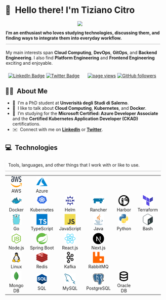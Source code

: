 <style>
  #header-container {
    display: flex;
    align-items: center;
    justify-content: center;
    flex-wrap: wrap;
  }

  #header {
    margin-right: 20px;
  }

  #description,
  #interests {
    max-width: 500px;
    text-align: left;
    margin-top: 10px;
  }

  #description {
    border-bottom: 1px solid #ddd;
    box-shadow: 0 2px 0px rgba(0, 0, 0, 0.1);
    padding-bottom: 10px;
  }

  #badges {
    display: flex;
    justify-content: space-between;
    margin: 10px
  }

  #badges span {
    display: flex;
  }

  #badges span a {
    margin-right: 5px;
  }

  #stats {
    align-items: center;
  }

  #tech-paragraph {
    border-bottom: 1px solid #ddd;
    box-shadow: 0 2px 2px rgba(0, 0, 0, 0.1);
    padding: 10px;
    max-width: 100%;
    margin: 0 auto;
  }
</style>

# :wave: &nbsp;Hello there! I'm Tiziano Citro

<div id="header-container">
  <div id="header">
    <img src="https://media.giphy.com/media/qgQUggAC3Pfv687qPC/giphy.gif" width="250" />
  </div>

  <div>
    <h4 id="description">
      I’m an enthusiast who loves studying technologies, discussing them, and finding ways to integrate them into everyday workflow.
    </h4>
    <p id="interests">
      My main interests span <b>Cloud Computing</b>, <b>DevOps</b>, <b>GitOps</b>, and <b>Backend Engineering</b>. I also find <b>Platform Engineering</b> and <b>Frontend Engineering</b> exciting and enjoyable.
    </p>
  </div>
</div>

<div id="badges">
  <span align="left">
    <a href="https://www.linkedin.com/in/tizianocitro">
      <img src="https://img.shields.io/badge/LinkedIn-blue?style=for-the-badge&logo=linkedin&logoColor=white" alt="LinkedIn Badge"/>
    </a>
    <a href="https://twitter.com/tizianocitro29">
      <img src="https://img.shields.io/badge/Twitter-blue?style=for-the-badge&logo=twitter&logoColor=white" alt="Twitter Badge"/>
    </a>
  </span>

  <span id="stats" align="left">
    <a href="https://github.com/tizianocitro/tizianocitro">
      <img src="https://komarev.com/ghpvc/?username=tizianocitro" alt="page views" />
    </a>
    <a href="https://github.com/tizianocitro?tab=followers">
      <img alt="GitHub followers" src="https://img.shields.io/github/followers/tizianocitro?color=green&logo=github">
    </a>
  </span>
</div>

## :man_technologist: &nbsp;About Me

- :office: &nbsp;I'm a PhD student at **Unverisità degli Studi di Salerno**.
- :speech_balloon: &nbsp;I like to talk about **Cloud Computing**, **Kubernetes**, and **Docker**.
- :notebook_with_decorative_cover: &nbsp;I’m studying for the **Microsoft Certified: Azure Developer Associate** and the **Certified Kubernetes Application Developer (CKAD)** certifications.
- :envelope: &nbsp;Connect with me on **[LinkedIn]** or **[Twitter]**.

## :computer: &nbsp;Technologies

<p id="tech-paragraph">
  Tools, languages, and other things that I work with or like to use.
</p>

<table id="tech-table" cellspacing="0" cellpadding="0" style="border: none;">
  <tr style="border: none;">
    <td align="center" width="96" style="border: none;">
      <a href="#tech-paragraph">
        <img src="./img/aws.svg" width="36" height="36" alt="AWS" />
      </a>
      <br>AWS
    </td>
    <td align="center" width="96" style="border: none;">
      <a href="#tech-paragraph">
        <img src="./img/azure.svg" width="36" height="36" alt="Azure" />
      </a>
      <br>Azure
    </td>
  </tr>

  <tr style="border: none;">
    <td align="center" width="96" style="border: none;"> 
      <a href="#tech-paragraph" >
        <img src="./img/docker.svg" width="36" height="36" alt="Docker" />
      </a>
      <br>Docker
    </td>
    <td align="center" width="96" style="border: none;">
      <a href="#tech-paragraph">
        <img src="https://raw.githubusercontent.com/cncf/artwork/master/projects/kubernetes/icon/color/kubernetes-icon-color.svg" width="36" height="36" alt="Kubernetes" />
      </a>
      <br>Kubernetes
    </td>
    <td align="center" width="96" style="border: none;">
      <a href="#tech-paragraph" >
        <img src="./img/helm.svg" width="36" height="36" alt="Helm" />
      </a>
      <br>Helm
    </td>
    <td align="center" width="96" style="border: none;">
      <a href="#tech-paragraph" >
        <img src="./img/rancher.svg" width="36" height="36" alt="Rancher" />
      </a>
      <br>Rancher
    </td>
    <td align="center" width="96" style="border: none;">
      <a href="#tech-paragraph" >
        <img src="./img/harbor.svg" width="36" height="36" alt="Harbor" />
      </a>
      <br>Harbor
    </td>
    <td align="center" width="96" style="border: none;">
      <a href="#tech-paragraph" >
        <img src="./img/terraform.svg" width="36" height="36" alt="Terraform" />
      </a>
      <br>Terraform
    </td>
  </tr>

  <tr style="border: none;">
    <td align="center" width="96" style="border: none;">
      <a href="#tech-paragraph">
        <img src="./img/go.svg" width="36" height="36" alt="Golang" />
      </a>
      <br>Go
    </td>
    <td align="center" width="96" style="border: none;">
      <a href="#tech-paragraph">
        <img src="./img/typescript.svg" width="36" height="36" alt="TypeScript" />
      </a>
      <br>TypeScript
    </td>
    <td align="center" width="96" style="border: none;">
      <a href="#tech-paragraph">
        <img src="./img/javascript.svg" width="36" height="36" alt="JavaScript" />
      </a>
      <br>JavaScript
    </td>
    <td align="center" width="96" style="border: none;">
      <a href="#tech-paragraph">
        <img src="./img/java.svg" width="36" height="36" alt="Java" />
      </a>
      <br>Java
    </td>
    <td align="center" width="96" style="border: none;">
      <a href="#tech-paragraph">
        <img src="./img/python.svg" width="36" height="36" alt="Python" />
      </a>
      <br>Python
    </td>
    <td align="center" width="96" style="border: none;">
      <a href="#tech-paragraph">
        <img src="./img/bash.svg" width="36" height="36" alt="Bash" />
      </a>
      <br>Bash
    </td>
  </tr>

  <tr style="border: none;">
    <td align="center" width="96" style="border: none;">
      <a href="#tech-paragraph">
        <img src="./img/nodejs.svg" width="36" height="36" alt="Node.js" />
      </a>
      <br>Node.js
    </td>
    <td align="center" width="96" style="border: none;">
      <a href="#tech-paragraph">
        <img src="./img/springio.svg" width="36" height="36" alt="Spring Boot" />
      </a>
      <br>Spring Boot
    </td>
    <td align="center" width="96" style="border: none;">
      <a href="#tech-paragraph">
        <img src="./img/react.svg" width="36" height="36" alt="React.js" />
      </a>
      <br>React.js
    </td>
    <td align="center" width="96" style="border: none;">
      <a href="#tech-paragraph">
        <img src="./img/next.svg" width="36" height="36" alt="Next.js" />
      </a>
      <br>Next.js
    </td>
  </tr>

  <tr style="border: none;">
    <td align="center" width="96" style="border: none;">
      <a href="#tech-paragraph">
        <img src="./img/linux.svg" width="36" height="36" alt="Linux" />
      </a>
      <br>Linux
    </td>
    <td align="center" width="96" style="border: none;">
      <a href="#tech-paragraph">
        <img src="./img/redis.svg" width="36" height="36" alt="Redis" />
      </a>
      <br>Redis
    </td>
    <td align="center" width="96" style="border: none;">
      <a href="#tech-paragraph">
        <img src="./img/kafka.svg" width="36" height="36" alt="Apache Kafka" />
      </a>
      <br>Kafka
    </td>
    <td align="center" width="96" style="border: none;">
      <a href="#tech-paragraph">
        <img src="./img/rabbitmq.svg" width="36" height="36" alt="Apache Kafka" />
      </a>
      <br>RabbitMQ
    </td>
  </tr>

  <tr style="border: none;">
    <td align="center" width="96" style="border: none;"> 
      <a href="#tech-paragraph" >
        <img src="./img/mongodb.svg" width="36" height="36" alt="Mongo DB" />
      </a>
      <br>Mongo DB
    </td>
    <td align="center" width="96" style="border: none;"> 
      <a href="#tech-paragraph" >
        <img src="./img/sql.svg" width="36" height="36" alt="SQL" />
      </a>
      <br>SQL
    </td>
    <td align="center" width="96" style="border: none;"> 
      <a href="#tech-paragraph" >
        <img src="./img/mysql.svg" width="36" height="36" alt="MySQL" />
      </a>
      <br>MySQL
    </td>
    <td align="center" width="96" style="border: none;"> 
      <a href="#tech-paragraph" >
        <img src="./img/postgresql.svg" width="36" height="36" alt="PostgreSQL" />
      </a>
      <br>PostgreSQL
    </td>
    <td align="center" width="96" style="border: none;"> 
      <a href="#tech-paragraph" >
        <img src="./img/oracledb.svg" width="36" height="36" alt="Oracle DB" />
      </a>
      <br>Oracle DB
    </td>
  </tr>
</table>

<!-- links -->

[linkedin]: https://www.linkedin.com/in/tizianocitro "Tiziano Citro LinkedIn"
[twitter]: https://twitter.com/tizianocitro29 "Tiziano Citro Twitter"
